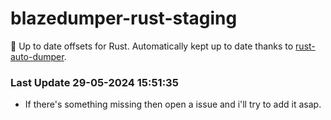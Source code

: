 # blazedumper-rust-staging

🚀 Up to date offsets for Rust. Automatically kept up to date thanks to [rust-auto-dumper](https://github.com/Akandesh/rust-auto-dumper).


### Last Update 29-05-2024 15:51:35
- If there's something missing then open a issue and i'll try to add it asap.